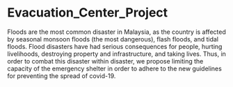 # Evacuation_Center_Project

Floods are the most common disaster in Malaysia, as the country is affected by seasonal monsoon floods (the most dangerous), flash floods, and tidal floods. Flood disasters have had serious consequences for people, hurting livelihoods, destroying property and infrastructure, and taking lives. Thus, in order to combat this disaster within disaster, we propose limiting the capacity of the emergency shelter in order to adhere to the new guidelines for preventing the spread of covid-19. 
